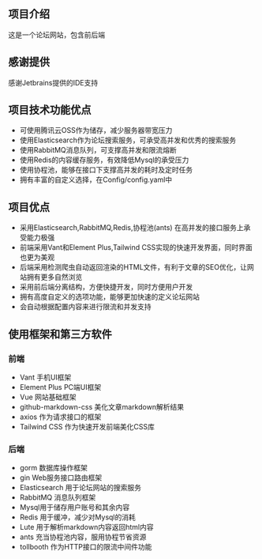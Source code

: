 ## 项目介绍

这是一个论坛网站，包含前后端

## 感谢提供

感谢Jetbrains提供的IDE支持

## 项目技术功能优点

* 可使用腾讯云OSS作为储存，减少服务器带宽压力
* 使用Elasticsearch作为论坛搜索服务，可承受高并发和优秀的搜索服务
* 使用RabbitMQ消息队列，可支撑高并发和限流熔断
* 使用Redis的内容缓存服务，有效降低Mysql的承受压力
* 使用协程池，能够在接口下支撑高并发的耗时及定时任务
* 拥有丰富的自定义选择，在Config/config.yaml中


## 项目优点
* 采用Elasticsearch,RabbitMQ,Redis,协程池(ants) 在高并发的接口服务上承受能力极强
* 前端采用Vant和Element Plus,Tailwind CSS实现的快速开发界面，同时界面也更为美观
* 后端采用检测爬虫自动返回渲染的HTML文件，有利于文章的SEO优化，让网站拥有更多自然浏览
* 采用前后端分离结构，方便快捷开发，同时方便用户开发
* 拥有高度自定义的选项功能，能够更加快速的定义论坛网站
* 会自动根据配置内容来进行限流和并发支持

## 使用框架和第三方软件

### 前端

* Vant 手机UI框架
* Element Plus PC端UI框架
* Vue 网站基础框架
* github-markdown-css 美化文章markdown解析结果
* axios 作为请求接口的框架
* Tailwind CSS 作为快速开发前端美化CSS库

### 后端

* gorm 数据库操作框架
* gin Web服务接口路由框架
* Elasticsearch 用于论坛网站的搜索服务
* RabbitMQ 消息队列框架
* Mysql用于储存用户账号和其余内容
* Redis 用于缓冲，减少对Mysql的消耗
* Lute 用于解析markdown内容返回html内容
* ants 充当协程池内容，服用协程节省资源
* tollbooth 作为HTTP接口的限流中间件功能




